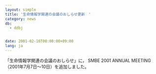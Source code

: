 ```yaml
---
layout: simple
title: '生命情報学関連の会議のおしらせ更新　'
category: news
db:
  - ddbj


date: 2001-02-16T00:00:00+09:00
lang: ja
---
```


「生命情報学関連の会議のおしらせ」に， SMBE 2001 ANNUAL MEETING （2001年7月7日～10日）を追加しました。
